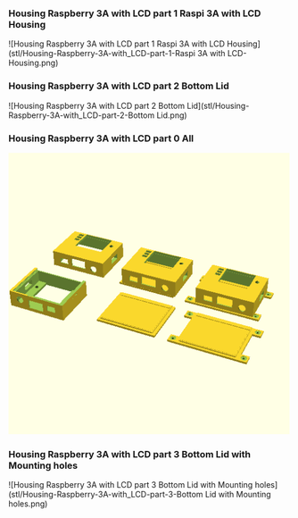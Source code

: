 ### Housing Raspberry 3A with LCD part 1 Raspi 3A with LCD Housing
![Housing Raspberry 3A with LCD part 1 Raspi 3A with LCD Housing](stl/Housing-Raspberry-3A-with_LCD-part-1-Raspi 3A with LCD-Housing.png)

### Housing Raspberry 3A with LCD part 2 Bottom Lid
![Housing Raspberry 3A with LCD part 2 Bottom Lid](stl/Housing-Raspberry-3A-with_LCD-part-2-Bottom Lid.png)

### Housing Raspberry 3A with LCD part 0 All
![Housing Raspberry 3A with LCD part 0 All](stl/Housing-Raspberry-3A-with_LCD-part-0-All.png)

### Housing Raspberry 3A with LCD part 3 Bottom Lid with Mounting holes
![Housing Raspberry 3A with LCD part 3 Bottom Lid with Mounting holes](stl/Housing-Raspberry-3A-with_LCD-part-3-Bottom Lid with Mounting holes.png)

